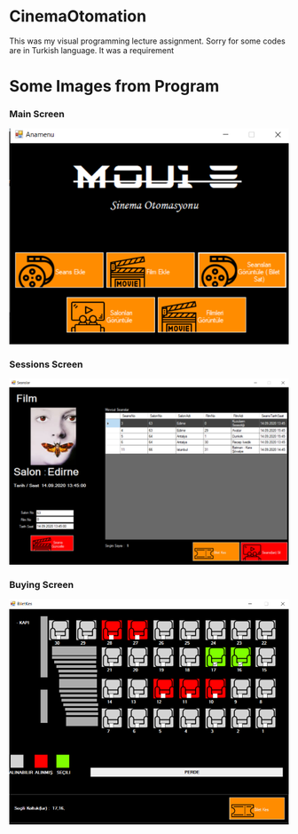# CinemaOtomation
This was my visual programming lecture assignment. Sorry for some codes are in Turkish language. It was a requirement

# Some Images from Program

### Main Screen
![Main Menu](https://github.com/Onuryukselce/CinemaOtomation/blob/master/main.png?raw=true "Main Menu")

### Sessions Screen
![Main Menu](https://github.com/Onuryukselce/CinemaOtomation/blob/master/sessions.png?raw=true "Sessions")

### Buying Screen
![Main Menu](https://github.com/Onuryukselce/CinemaOtomation/blob/master/select_chair.png?raw=true "Buying")


